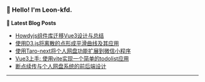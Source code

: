 ### 👋 Hello! I'm Leon-kfd.

**📝 Latest Blog Posts**

<!-- BLOG-POST-LIST:START -->
- [Howdyjs组件库迁移Vue3设计与总结](https://kongfandong.cn/blog/design-of-howdy-next/)
- [使用D3.js将离散的点形成平滑曲线及其应用](https://kongfandong.cn/blog/d3-mulitpoint-connection/)
- [使用Taro-next将个人网盘功能扩展到微信小程序](https://kongfandong.cn/blog/design-of-weapp-file-system/)
- [Vue3上手: 使用vite实现一个简单的todolist应用](https://kongfandong.cn/blog/vite-pratice-todolist/)
- [断点续传与个人网盘系统的前后端设计](https://kongfandong.cn/blog/design-of-file-system/)
<!-- BLOG-POST-LIST:END -->

-------
